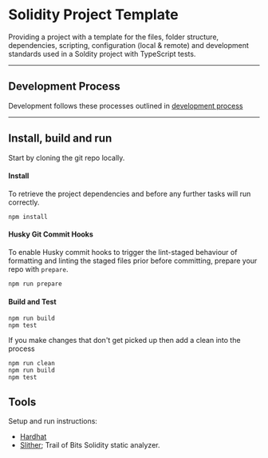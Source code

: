 # Solidity Project Template

Providing a project with a template for the files, folder structure, dependencies, scripting, configuration (local & remote) and development standards used in a Soldity project with TypeScript tests.

---

## Development Process

Development follows these processes outlined in [development process](docs/development_process.md)

---

## Install, build and run

Start by cloning the git repo locally.

#### Install

To retrieve the project dependencies and before any further tasks will run correctly.

```shell
npm install 
```

#### Husky Git Commit Hooks

To enable Husky commit hooks to trigger the lint-staged behaviour of formatting and linting the staged files prior
before committing, prepare your repo with `prepare`.

```shell
npm run prepare
```

#### Build and Test

```shell
npm run build
npm test
```

If you make changes that don't get picked up then add a clean into the process

```shell
npm run clean
npm run build
npm test
```

## Tools

Setup and run instructions:

- [Hardhat](./docs/tools/hardhat.md)
- [Slither](./docs/tools/slither.md); Trail of Bits Solidity static analyzer.
